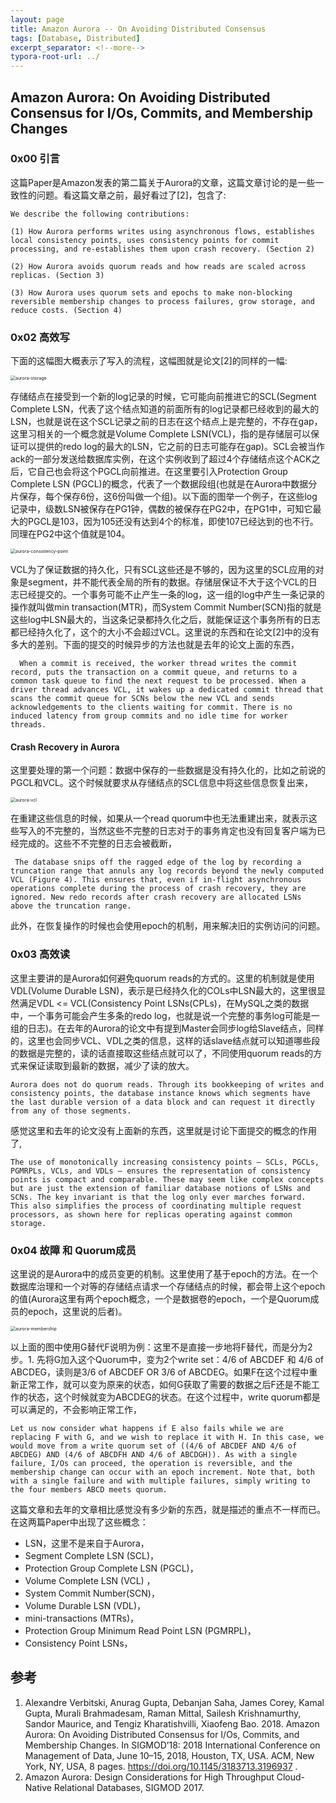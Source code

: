 ```yaml
---
layout: page
title: Amazon Aurora -- On Avoiding Distributed Consensus
tags: [Database, Distributed]
excerpt_separator: <!--more-->
typora-root-url: ../
---
```


## Amazon Aurora: On Avoiding Distributed Consensus for I/Os, Commits, and Membership Changes 

### 0x00 引言

  这篇Paper是Amazon发表的第二篇关于Aurora的文章，这篇文章讨论的是一些一致性的问题。看这篇文章之前，最好看过了[2]，包含了:

```
We describe the following contributions:

(1) How Aurora performs writes using asynchronous flows, establishes local consistency points, uses consistency points for commit processing, and re-establishes them upon crash recovery. (Section 2)

(2) How Aurora avoids quorum reads and how reads are scaled across replicas. (Section 3)

(3) How Aurora uses quorum sets and epochs to make non-blocking reversible membership changes to process failures, grow storage, and reduce costs. (Section 4)
```

### 0x02 高效写

   下面的这幅图大概表示了写入的流程，这幅图就是论文[2]的同样的一幅:

<img src="/assets/img/aurora-storage.png" alt="aurora-storage" style="zoom:50%;" />

   存储结点在接受到一个新的log记录的时候，它可能向前推进它的SCL(Segment Complete LSN，代表了这个结点知道的前面所有的log记录都已经收到的最大的LSN，也就是说在这个SCL记录之前的日志在这个结点上是完整的，不存在gap，这里习相关的一个概念就是Volume Complete LSN(VCL)，指的是存储层可以保证可以提供的redo log的最大的LSN，它之前的日志可能存在gap)。SCL会被当作ack的一部分发送给数据库实例，在这个实例收到了超过4个存储结点这个ACK之后，它自己也会将这个PGCL向前推进。在这里要引入Protection Group Complete LSN (PGCL)的概念，代表了一个数据段组(也就是在Aurora中数据分片保存，每个保存6份，这6份叫做一个组)。以下面的图举一个例子，在这些log记录中，级数LSN被保存在PG1钟，偶数的被保存在PG2中，在PG1中，可知它最大的PGCL是103，因为105还没有达到4个的标准，即使107已经达到的也不行。同理在PG2中这个值就是104。

<img src="/assets/img/aurora-consistency-point.png" alt="aurora-consistency-point" style="zoom:50%;" />

  VCL为了保证数据的持久化，只有SCL这些还是不够的，因为这里的SCL应用的对象是segment，并不能代表全局的所有的数据。存储层保证不大于这个VCL的日志已经提交的。一个事务可能不止产生一条的log，这一组的log中产生一条记录的操作就叫做min transaction(MTR)，而System Commit Number(SCN)指的就是这些log中LSN最大的，当这条记录都持久化之后，就能保证这个事务所有的日志都已经持久化了，这个的大小不会超过VCL。这里说的东西和在论文[2]中的没有多大的差别。下面的提交的时候异步的方法也就是去年的论文上面的东西，

```
  When a commit is received, the worker thread writes the commit record, puts the transaction on a commit queue, and returns to a common task queue to find the next request to be processed. When a driver thread advances VCL, it wakes up a dedicated commit thread that scans the commit queue for SCNs below the new VCL and sends acknowledgements to the clients waiting for commit. There is no induced latency from group commits and no idle time for worker threads.
```

#### Crash Recovery in Aurora

​    这里要处理的第一个问题：数据中保存的一些数据是没有持久化的，比如之前说的PGCL和VCL。这个时候就要求从存储结点的SCL信息中将这些信息恢复出来，

<img src="/assets/img/aurora-vcl.png" alt="aurora-vcl" style="zoom:50%;" />

   在重建这些信息的时候，如果从一个read quorum中也无法重建出来，就表示这些写入的不完整的，当然这些不完整的日志对于的事务肯定也没有回复客户端为已经完成的。这些不不完整的日志会被截断，

```
 The database snips off the ragged edge of the log by recording a truncation range that annuls any log records beyond the newly computed VCL (Figure 4). This ensures that, even if in-flight asynchronous operations complete during the process of crash recovery, they are ignored. New redo records after crash recovery are allocated LSNs above the truncation range.
```

此外，在恢复操作的时候也会使用epoch的机制，用来解决旧的实例访问的问题。

### 0x03 高效读

  这里主要讲的是Aurora如何避免quorum reads的方式的。这里的机制就是使用VDL(Volume Durable LSN)，表示是已经持久化的COLs中LSN最大的，这里很显然满足VDL <= VCL(Consistency Point LSNs(CPLs)，在MySQL之类的数据中，一个事务可能会产生多条的redo log，也就是说一个完整的事务log可能是一组的日志)。在去年的Aurora的论文中有提到Master会同步log给Slave结点，同样的，这里也会同步VCL、VDL之类的信息，这样的话slave结点就可以知道哪些段的数据是完整的，读的话直接取这些结点就可以了，不同使用quorum reads的方式来保证读取到最新的数据，减少了读的放大。

```
Aurora does not do quorum reads. Through its bookkeeping of writes and consistency points, the database instance knows which segments have the last durable version of a data block and can request it directly from any of those segments.
```

感觉这里和去年的论文没有上面新的东西，这里就是讨论下面提交的概念的作用了,

```
The use of monotonically increasing consistency points – SCLs, PGCLs, PGMRPLs, VCLs, and VDLs – ensures the representation of consistency points is compact and comparable. These may seem like complex concepts but are just the extension of familiar database notions of LSNs and SCNs. The key invariant is that the log only ever marches forward. This also simplifies the process of coordinating multiple request processors, as shown here for replicas operating against common storage.
```

### 0x04 故障 和 Quorum成员 

​    这里说的是Aurora中的成员变更的机制。这里使用了基于epoch的方法。在一个数据库治理和一个对等的存储结点请求一个存储结点的时候，都会带上这个epoch的值(Aurora这里有两个epoch概念，一个是数据卷的epoch，一个是Quorum成员的epoch，这里说的后者)。

<img src="/assets/img/aurora-membership.png" alt="aurora-membership" style="zoom:50%;" />

 以上面的图中使用G替代F说明为例：这里不是直接一步地将F替代，而是分为2步。1. 先将G加入这个Quorum中，变为2个write set：4/6 of ABCDEF 和
4/6 of ABCDEG，读则是3/6 of ABCDEF OR 3/6 of ABCDEG。如果F在这个过程中重新正常工作，就可以变为原来的状态，如何G获取了需要的数据之后F还是不能工作的状态，这个时候就变为ABCDEG的状态。在这个过程中，write quorum都是可以满足的，不会影响正常工作，

```
Let us now consider what happens if E also fails while we are replacing F with G, and we wish to replace it with H. In this case, we would move from a write quorum set of ((4/6 of ABCDEF AND 4/6 of ABCDEG) AND (4/6 of ABCDFH AND 4/6 of ABCDGH)). As with a single failure, I/Os can proceed, the operation is reversible, and the membership change can occur with an epoch increment. Note that, both with a single failure and with multiple failures, simply writing to the four members ABCD meets quorum.
```

这篇文章和去年的文章相比感觉没有多少新的东西，就是描述的重点不一样而已。在这两篇Paper中出现了这些概念：

* LSN，这里不是来自于Aurora，
*  Segment Complete LSN (SCL)，
* Protection Group Complete LSN (PGCL)，
*  Volume Complete LSN (VCL) ，
* System Commit Number(SCN)，
* Volume Durable LSN (VDL)，
*  mini-transactions (MTRs)，
*  Protection Group Minimum Read Point LSN (PGMRPL)，
* Consistency Point LSNs，

## 参考

1. Alexandre Verbitski, Anurag Gupta, Debanjan Saha, James Corey, Kamal Gupta, Murali Brahmadesam, Raman Mittal, Sailesh Krishnamurthy, Sandor Maurice, and Tengiz Kharatishvilli, Xiaofeng Bao. 2018. Amazon Aurora: On Avoiding Distributed Consensus for I/Os, Commits, and Membership Changes. In SIGMOD’18: 2018 International Conference on Management of Data, June 10–15, 2018, Houston, TX, USA. ACM, New York, NY, USA, 8 pages. https://doi.org/10.1145/3183713.3196937 .
2. Amazon Aurora: Design Considerations for High Throughput Cloud-Native Relational Databases, SIGMOD 2017.